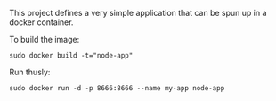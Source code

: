 This project defines a very simple application that can be spun up
in a docker container.

To build the image:

    sudo docker build -t="node-app"

Run thusly:

    sudo docker run -d -p 8666:8666 --name my-app node-app
